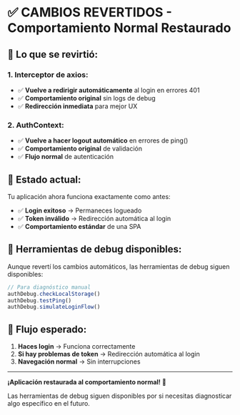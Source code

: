 # ✅ CAMBIOS REVERTIDOS - Comportamiento Normal Restaurado

## 🔄 **Lo que se revirtió:**

### **1. Interceptor de axios:**
- ✅ **Vuelve a redirigir automáticamente** al login en errores 401
- ✅ **Comportamiento original** sin logs de debug
- ✅ **Redirección inmediata** para mejor UX

### **2. AuthContext:**
- ✅ **Vuelve a hacer logout automático** en errores de ping()
- ✅ **Comportamiento original** de validación
- ✅ **Flujo normal** de autenticación

## 🎯 **Estado actual:**

Tu aplicación ahora funciona exactamente como antes:

- ✅ **Login exitoso** → Permaneces logueado
- ✅ **Token inválido** → Redirección automática al login
- ✅ **Comportamiento estándar** de una SPA

## 🧪 **Herramientas de debug disponibles:**

Aunque revertí los cambios automáticos, las herramientas de debug siguen disponibles:

```javascript
// Para diagnóstico manual
authDebug.checkLocalStorage()
authDebug.testPing()
authDebug.simulateLoginFlow()
```

## 🚀 **Flujo esperado:**

1. **Haces login** → Funciona correctamente
2. **Si hay problemas de token** → Redirección automática al login
3. **Navegación normal** → Sin interrupciones

---

**¡Aplicación restaurada al comportamiento normal! 🎉**

Las herramientas de debug siguen disponibles por si necesitas diagnosticar algo específico en el futuro.